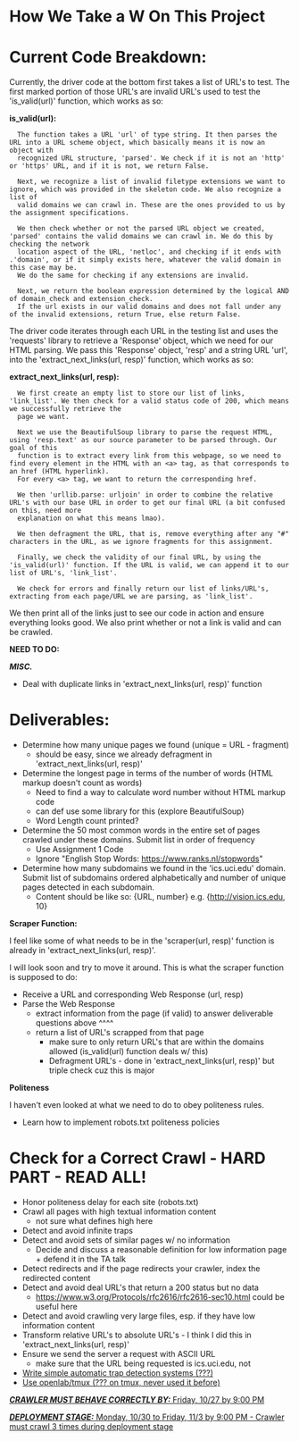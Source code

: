 How We Take a W On This Project
==============
    
# Current Code Breakdown:

  Currently, the driver code at the bottom first takes a list of URL's to test. The first marked portion of those URL's
  are invalid URL's used to test the 'is_valid(url)' function, which works as so:

  **is_valid(url):**
  
      The function takes a URL 'url' of type string. It then parses the URL into a URL scheme object, which basically means it is now an object with
      recognized URL structure, 'parsed'. We check if it is not an 'http' or 'https' URL, and if it is not, we return False.

      Next, we recognize a list of invalid filetype extensions we want to ignore, which was provided in the skeleton code. We also recognize a list of
      valid domains we can crawl in. These are the ones provided to us by the assignment specifications. 

      We then check whether or not the parsed URL object we created, 'parsed' contains the valid domains we can crawl in. We do this by checking the network
      location aspect of the URL, 'netloc', and checking if it ends with .'domain', or if it simply exists here, whatever the valid domain in this case may be.
      We do the same for checking if any extensions are invalid.

      Next, we return the boolean expression determined by the logical AND of domain_check and extension_check. 
      If the url exists in our valid domains and does not fall under any of the invalid extensions, return True, else return False.
   
  The driver code iterates through each URL in the testing list and uses the 'requests' library to retrieve a 'Response' object, which we need for our HTML parsing.
  We pass this 'Response' object, 'resp' and a string URL 'url', into the 'extract_next_links(url, resp)' function, which works as so:

  **extract_next_links(url, resp):**
  
      We first create an empty list to store our list of links, 'link_list'. We then check for a valid status code of 200, which means we successfully retrieve the
      page we want. 
      
      Next we use the BeautifulSoup library to parse the request HTML, using 'resp.text' as our source parameter to be parsed through. Our goal of this
      function is to extract every link from this webpage, so we need to find every element in the HTML with an <a> tag, as that corresponds to an href (HTML hyperlink).
      For every <a> tag, we want to return the corresponding href. 
      
      We then 'urllib.parse: urljoin' in order to combine the relative URL's with our base URL in order to get our final URL (a bit confused on this, need more 
      explanation on what this means lmao). 

      We then defragment the URL, that is, remove everything after any "#" characters in the URL, as we ignore fragments for this assignment.

      Finally, we check the validity of our final URL, by using the 'is_valid(url)' function. If the URL is valid, we can append it to our list of URL's, 'link_list'.

      We check for errors and finally return our list of links/URL's, extracting from each page/URL we are parsing, as 'link_list'.

  We then print all of the links just to see our code in action and ensure everything looks good.
  We also print whether or not a link is valid and can be crawled.

  **NEED TO DO:**

  ***MISC.***
  - Deal with duplicate links in 'extract_next_links(url, resp)' function

 # Deliverables:
 
  - Determine how many unique pages we found (unique = URL - fragment)
      - should be easy, since we already defragment in 'extract_next_links(url, resp)'
  - Determine the longest page in terms of the number of words (HTML markup doesn't count as words)
      - Need to find a way to calculate word number without HTML markup code
      - can def use some library for this (explore BeautifulSoup)
      - Word Length count printed?
  - Determine the 50 most common words in the entire set of pages crawled under these domains. Submit list in order of frequency
      - Use Assignment 1 Code
      - Ignore "English Stop Words: https://www.ranks.nl/stopwords"
  - Determine how many subdomains we found in the 'ics.uci.edu' domain. Submit list of subdomains ordered alphabetically and 
  number of unique pages detected in each subdomain. 
      - Content should be like so: {URL, number} e.g. {http://vision.ics.edu, 10}
  
  
  **Scraper Function:**
  
  I feel like some of what needs to be in the 'scraper(url, resp)' function is already in 'extract_next_links(url, resp)'.
      
  I will look soon and try to move it around. This is what the scraper function is supposed to do:
      
  - Receive a URL and corresponding Web Response (url, resp)
  - Parse the Web Response
      - extract information from the page (if valid) to answer deliverable questions above ^^^^
      - return a list of URL's scrapped from that page
          - make sure to only return URL's that are within the domains allowed (is_valid(url) function deals w/ this)
          - Defragment URL's - done in 'extract_next_links(url, resp)' but triple check cuz this is major
  
  **Politeness**
  
  I haven't even looked at what we need to do to obey politeness rules.
      
  - Learn how to implement robots.txt politeness policies
  
  # Check for a Correct Crawl - HARD PART - READ ALL!
  
  - Honor politeness delay for each site (robots.txt)
  - Crawl all pages with high textual information content
      - not sure what defines high here
  - Detect and avoid infinite traps
  - Detect and avoid sets of similar pages w/ no information
      - Decide and discuss a reasonable definition for low information page + defend it in the TA talk
  - Detect redirects and if the page redirects your crawler, index the redirected content
  - Detect and avoid deal URL's that return a 200 status but no data
      - https://www.w3.org/Protocols/rfc2616/rfc2616-sec10.html                   could be useful here
  - Detect and avoid crawling very large files, esp. if they have low information content
  - Transform relative URL's to absolute URL's - I think I did this in 'extract_next_links(url, resp)'
  - Ensure we send the server a request with ASCII URL
      - make sure that the URL being requested is ics.uci.edu, not <a href="ics.uci.edu">
  - Write simple automatic trap detection systems (???)
  - Use openlab/tmux (??? on tmux, never used it before)
  
  ***CRAWLER MUST BEHAVE CORRECTLY BY:*** Friday, 10/27 by 9:00 PM
  
  ***DEPLOYMENT STAGE:*** Monday, 10/30 to Friday, 11/3 by 9:00 PM
      - Crawler must crawl 3 times during deployment stage
